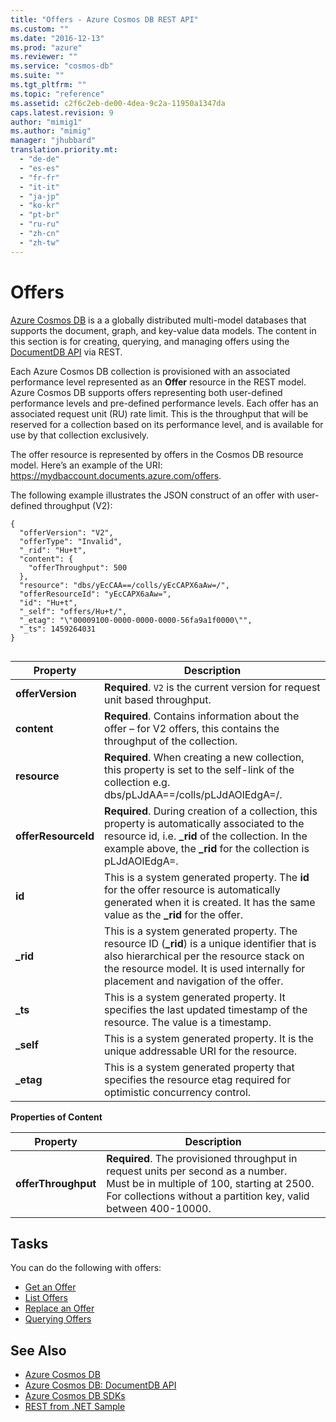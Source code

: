 ```yaml
---
title: "Offers - Azure Cosmos DB REST API"
ms.custom: ""
ms.date: "2016-12-13"
ms.prod: "azure"
ms.reviewer: ""
ms.service: "cosmos-db"
ms.suite: ""
ms.tgt_pltfrm: ""
ms.topic: "reference"
ms.assetid: c2f6c2eb-de00-4dea-9c2a-11950a1347da
caps.latest.revision: 9
author: "mimig1"
ms.author: "mimig"
manager: "jhubbard"
translation.priority.mt: 
  - "de-de"
  - "es-es"
  - "fr-fr"
  - "it-it"
  - "ja-jp"
  - "ko-kr"
  - "pt-br"
  - "ru-ru"
  - "zh-cn"
  - "zh-tw"
---
```

# Offers
[Azure Cosmos DB](/azure/cosmos-db/introduction) is a a globally distributed multi-model databases that supports the document, graph, and key-value data models. The content in this section is for creating, querying, and managing offers using the [DocumentDB API](/azure/cosmos-db/documentdb-introduction) via REST.  

Each Azure Cosmos DB collection is provisioned with an associated performance level represented as an **Offer** resource in the REST model. Azure Cosmos DB supports offers representing both user-defined performance levels and pre-defined performance levels. Each offer has an associated request unit (RU) rate limit. This is the throughput that will be reserved for a collection based on its performance level, and is available for use by that collection exclusively.  
  
The offer resource is represented by offers in the Cosmos DB resource model. Here’s an example of the URI: https://mydbaccount.documents.azure.com/offers.  
  
The following example illustrates the JSON construct of an offer with user-defined throughput (V2):  
  
```  
{  
  "offerVersion": "V2",  
  "offerType": "Invalid",  
  "_rid": "Hu+t",  
  "content": {  
    "offerThroughput": 500  
  },  
  "resource": "dbs/yEcCAA==/colls/yEcCAPX6aAw=/",  
  "offerResourceId": "yEcCAPX6aAw=",  
  "id": "Hu+t",  
  "_self": "offers/Hu+t/",  
  "_etag": "\"00009100-0000-0000-0000-56fa9a1f0000\"",  
  "_ts": 1459264031  
}  
  
```  
  
|Property|Description|  
|--------------|-----------------|  
|**offerVersion**|**Required**. `V2` is the current version for request unit based throughput.|  
|**content**|**Required**. Contains information about the offer – for V2 offers, this contains the throughput of the collection.|  
|**resource**|**Required**. When creating a new collection, this property is set to the self-link of the collection e.g. dbs/pLJdAA==/colls/pLJdAOlEdgA=/.|  
|**offerResourceId**|**Required**. During creation of a collection, this property is automatically associated to the resource id, i.e. **_rid** of the collection.  In the example above, the **_rid** for the collection is  pLJdAOlEdgA=.|  
|**id**|This is a system generated property. The **id** for the offer resource is automatically generated when it is created. It has the same value as the **_rid** for the offer.|  
|**_rid**|This is a system generated property. The resource ID (**_rid**) is a unique identifier that is also hierarchical per the resource stack on the resource model. It is used internally for placement and navigation of the offer.|  
|**_ts**|This is a system generated property. It specifies the last updated timestamp of the resource. The value is a timestamp.|  
|**_self**|This is a system generated property. It is the unique addressable URI for the resource.|  
|**_etag**|This is a system generated property that specifies the resource etag required for optimistic concurrency control.|  
  
 **Properties of Content**  
  
|Property|Description|  
|--------------|-----------------|  
|**offerThroughput**|**Required**. The provisioned throughput in request units per second as a number. <br/> Must be in multiple of 100, starting at 2500.<br />For collections without a partition key, valid between 400-10000. <br/>|  
  
## Tasks  
 You can do the following with offers:  
  
-   [Get an Offer](get-an-offer.md)  
-   [List Offers](list-offers.md)  
-   [Replace an Offer](replace-an-offer.md)  
-   [Querying Offers](querying-offers.md)  
  
## See Also  
* [Azure Cosmos DB](https://docs.microsoft.com/azure/cosmos-db/introduction) 
* [Azure Cosmos DB: DocumentDB API](https://docs.microsoft.com/azure/cosmos-db/documentdb-introduction)   
* [Azure Cosmos DB SDKs](https://docs.microsoft.com/en-us/azure/cosmos-db/documentdb-sdk-dotnet)   
* [REST from .NET Sample](https://github.com/Azure/azure-documentdb-dotnet/tree/master/samples/rest-from-.net)  
  
  

